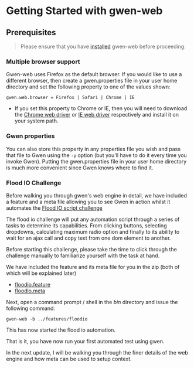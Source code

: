 Getting Started with gwen-web
=============================

Prerequisites
-------------

> Please ensure that you have [installed](../README.md#user-content-building-and-installing-from-source) 
> gwen-web before proceeding.
 
### Multiple browser support

Gwen-web uses Firefox as the default browser. If you would like to use a 
different browser, then create a gwen.properties file in your user home 
directory and set the following property to one of the values shown: 

    gwen.web.browser = Firefox | Safari | Chrome | IE

- If you set this property to Chrome or IE, then you will need to download the 
  [Chrome web driver](http://code.google.com/p/selenium/wiki/ChromeDriver) 
  or 
  [IE web driver](https://code.google.com/p/selenium/wiki/InternetExplorerDriver) 
  respectively and install it on your system path.

### Gwen properties

You can also store this property in any properties file you wish and pass that 
file to Gwen using the `-p` option (but you'll have to do it every 
time you invoke Gwen). Putting the gwen.properties file in your user 
home directory is much more convenient since Gwen knows where to find it. 

### Flood IO Challenge

Before walking you through gwen's web engine in detail, we have included a 
feature and a meta file allowing you to see Gwen in action whilst it automates
the [Flood IO script challenge](https://challengers.flood.io/start)

The flood io challenge will put any automation script through a series of 
tasks to determine its capabilities.  From clicking buttons, selecting 
dropdowns, calculating maximum radio option and finally to its ability to 
wait for an ajax call and copy text from one dom element to another.

Before starting this challenge, please take the time to click through the 
challenge manually to familiarize yourself with the task at hand.

We have included the feature and its meta file for you in the zip (both of 
which will be explained later) 
  - [floodio.feature](../features/floodio/FloodIO.feature)
  - [floodio.meta](../features/floodio/FloodIO.meta) 

Next, open a command prompt / shell in the _bin_ directory and issue the 
following command:

```
gwen-web -b ../features/floodio
```

This has now started the flood io automation.

That is it, you have now run your first automated test using gwen.  

In the next update, I will be walking you through the finer details of the web
engine and how meta can be used to setup context.